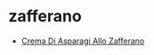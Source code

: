 # zafferano

 * [Crema Di Asparagi Allo Zafferano](../../index/c/crema-di-asparagi-allo-zafferano-101057.json)
